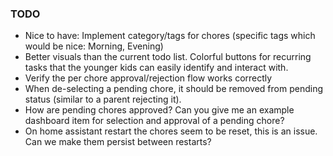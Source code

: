 ### TODO
- Nice to have: Implement category/tags for chores (specific tags which would be nice: Morning, Evening)
- Better visuals than the current todo list.  Colorful buttons for recurring tasks that the younger kids can easily identify and interact with.
- Verify the per chore approval/rejection flow works correctly
- When de-selecting a pending chore, it should be removed from pending status (similar to a parent rejecting it).
- How are pending chores approved?  Can you give me an example dashboard item for selection and approval of a pending chore?
- On home assistant restart the chores seem to be reset, this is an issue.  Can we make them persist between restarts?